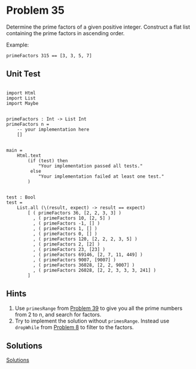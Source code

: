 # Problem 35
Determine the prime factors of a given positive integer. Construct a flat list containing the prime factors in ascending order.

Example:
```
primeFactors 315 == [3, 3, 5, 7]
```

## Unit Test
```

import Html 
import List
import Maybe


primeFactors : Int -> List Int
primeFactors n =
    -- your implementation here
    []
    
           
main =
    Html.text
        (if (test) then
            "Your implementation passed all tests."
         else
            "Your implementation failed at least one test."
        )


test : Bool
test =
    List.all (\(result, expect) -> result == expect)
        [ ( primeFactors 36, [2, 2, 3, 3] )
          , ( primeFactors 10, [2, 5] )
          , ( primeFactors -1, [] )
          , ( primeFactors 1, [] )
          , ( primeFactors 0, [] )
          , ( primeFactors 120, [2, 2, 2, 3, 5] )
          , ( primeFactors 2, [2] )
          , ( primeFactors 23, [23] )
          , ( primeFactors 69146, [2, 7, 11, 449] )
          , ( primeFactors 9007, [9007] )
          , ( primeFactors 36028, [2, 2, 9007] )
          , ( primeFactors 26028, [2, 2, 3, 3, 3, 241] )
        ]        
```
## Hints
1. Use ```primesRange``` from  [Problem 39](problem_39.md) to give you all the prime numbers from 2 to n, and search for factors.
2. Try to implement the solution without ```primesRange```. Instead use ```dropWhile``` from [Problem 8](problem_8_solutions.md) to filter to the factors.
## Solutions
[Solutions](problem_35_solutions.md)